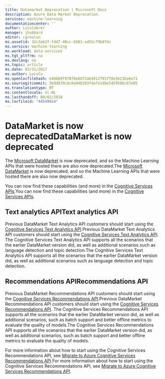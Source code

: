 ```yaml
---
title: Datamarket Deprecation | Microsoft Docs
description: Azure Data Market Deprecation.
services: machine-learning
documentationcenter: ''
author: LuisCabrer
manager: jhubbard
editor: cgronlun
ms.assetid: 32c3ab2f-fdd7-48cc-b501-ad55c79b87dc
ms.service: machine-learning
ms.workload: data-services
ms.tgt_pltfrm: na
ms.devlang: na
ms.topic: article
ms.date: 03/31/2017
ms.author: LuisCa
ms.openlocfilehash: e40b69f97878a6072a64912f017f8e5621ba6e71
ms.sourcegitcommit: 5b9d839c0c0a94b293fdafe1d6e5429506c07e05
ms.translationtype: MT
ms.contentlocale: nl-NL
ms.lasthandoff: 08/02/2018
ms.locfileid: "44549814"
---
```

# <a name="datamarket-is-now-deprecated"></a><span data-ttu-id="b7f4e-103">DataMarket is now deprecated</span><span class="sxs-lookup"><span data-stu-id="b7f4e-103">DataMarket is now deprecated</span></span>

<span data-ttu-id="b7f4e-104">The [Microsoft DataMarket](https://datamarket.azure.com/datasets) is now deprecated, and so the Machine Learning APIs that were hosted there are also now deprecated.</span><span class="sxs-lookup"><span data-stu-id="b7f4e-104">The [Microsoft DataMarket](https://datamarket.azure.com/datasets) is now deprecated, and so the Machine Learning APIs that were hosted there are also now deprecated.</span></span>

<span data-ttu-id="b7f4e-105">You can now find these capabilities (and more) in the [Cognitive Services APIs](https://www.microsoft.com/cognitive-services).</span><span class="sxs-lookup"><span data-stu-id="b7f4e-105">You can now find these capabilities (and more) in the [Cognitive Services APIs](https://www.microsoft.com/cognitive-services).</span></span>

## <a name="text-analytics-api"></a><span data-ttu-id="b7f4e-106">Text analytics API</span><span class="sxs-lookup"><span data-stu-id="b7f4e-106">Text analytics API</span></span>

<span data-ttu-id="b7f4e-107">Previous DataMarket Text Analytics API customers should start using the [Cognitive Services Text Analytics API](https://www.microsoft.com/cognitive-services/text-analytics-api).</span><span class="sxs-lookup"><span data-stu-id="b7f4e-107">Previous DataMarket Text Analytics API customers should start using the [Cognitive Services Text Analytics API](https://www.microsoft.com/cognitive-services/text-analytics-api).</span></span>
<span data-ttu-id="b7f4e-108">The Cognitive Services Text Analytics API supports all the scenarios that the earlier DataMarket version did, as well as additional scenarios such as language detection and topic detection.</span><span class="sxs-lookup"><span data-stu-id="b7f4e-108">The Cognitive Services Text Analytics API supports all the scenarios that the earlier DataMarket version did, as well as additional scenarios such as language detection and topic detection.</span></span>


## <a name="recommendations-api"></a><span data-ttu-id="b7f4e-109">Recommendations API</span><span class="sxs-lookup"><span data-stu-id="b7f4e-109">Recommendations API</span></span> 

<span data-ttu-id="b7f4e-110">Previous DataMarket Recommendations API customers should start using the [Cognitive Services Recommendations API](https://www.microsoft.com/cognitive-services/recommendations-api).</span><span class="sxs-lookup"><span data-stu-id="b7f4e-110">Previous DataMarket Recommendations API customers should start using the [Cognitive Services Recommendations API](https://www.microsoft.com/cognitive-services/recommendations-api).</span></span>
<span data-ttu-id="b7f4e-111">The Cognitive Services Recommendations API supports all the scenarios that the earlier DataMarket version did, as well as additional scenarios, such as batch support and better offline metrics to evaluate the quality of models.</span><span class="sxs-lookup"><span data-stu-id="b7f4e-111">The Cognitive Services Recommendations API supports all the scenarios that the earlier DataMarket version did, as well as additional scenarios, such as batch support and better offline metrics to evaluate the quality of models.</span></span> 

<span data-ttu-id="b7f4e-112">For more information about how to start using the Cognitive Services Recommendations API, see [Migrate to Azure Cognitive Services Recommendations API](http://aka.ms/recomigrate).</span><span class="sxs-lookup"><span data-stu-id="b7f4e-112">For more information about how to start using the Cognitive Services Recommendations API, see [Migrate to Azure Cognitive Services Recommendations API](http://aka.ms/recomigrate).</span></span>
